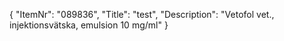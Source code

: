 {
  "ItemNr": "089836",
  "Title": "test",
  "Description": "Vetofol vet., injektionsvätska, emulsion 10 mg/ml"
}
